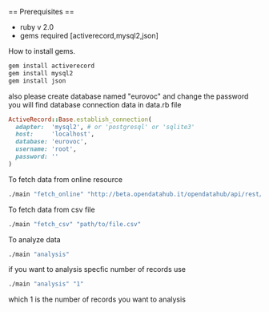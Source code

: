 == Prerequisites ==

* ruby v 2.0 
* gems required [activerecord,mysql2,json]

How to install gems.

```sh
gem install activerecord
gem install mysql2
gem install json
```

also please create database named "eurovoc" and change the password you will find database connection data in data.rb file

```ruby
ActiveRecord::Base.establish_connection(
  adapter:  'mysql2', # or 'postgresql' or 'sqlite3'
  host:     'localhost',
  database: 'eurovoc',
  username: 'root',
  password: ''
)
```

To fetch data from online resource 
```sh
./main "fetch_online" "http://beta.opendatahub.it/opendatahub/api/rest/dataset"
```

To fetch data from csv file
```sh
./main "fetch_csv" "path/to/file.csv"
```

To analyze data
```sh
./main "analysis"
```

if you want to analysis specfic number of records use
```sh
./main "analysis" "1"
```
which 1 is the number of records you want to analysis
